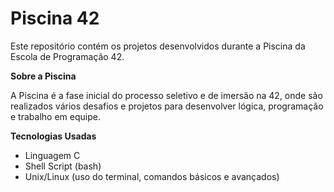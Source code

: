 # Piscina 42

Este repositório contém os projetos desenvolvidos durante a Piscina da Escola de Programação 42.

**Sobre a Piscina**

A Piscina é a fase inicial do processo seletivo e de imersão na 42, onde são realizados vários desafios e projetos para desenvolver lógica, programação e trabalho em equipe.

**Tecnologias Usadas**

- Linguagem C
- Shell Script (bash)
- Unix/Linux (uso do terminal, comandos básicos e avançados)
